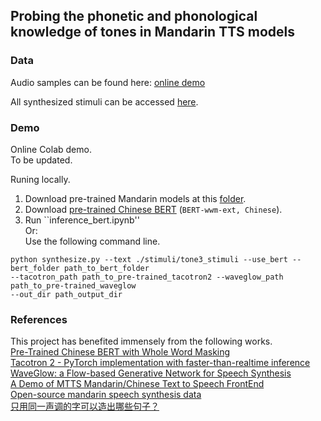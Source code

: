 ## Probing the phonetic and phonological knowledge of tones in Mandarin TTS models

### Data

Audio samples can be found here: [online demo](https://lingjzhu.github.io/TTS_and_Tone_demo/)

All synthesized stimuli can be accessed [here](https://drive.google.com/drive/folders/1AX0jqPnigC2s2CSuDbWhNwVRwcFg8dmM?usp=sharing).


### Demo
Online Colab demo.  
  To be updated.  
  
Runing locally.  
1. Download pre-trained Mandarin models at this [folder](https://drive.google.com/drive/folders/1Sf9t4IzMVGAgcznoTIn2mRNlcVkZuE3w?usp=sharing).
2. Download [pre-trained Chinese BERT](https://github.com/ymcui/Chinese-BERT-wwm) (`BERT-wwm-ext, Chinese`).
3. Run ``inference_bert.ipynb''   
Or:  
   Use the following command line.  
```
python synthesize.py --text ./stimuli/tone3_stimuli --use_bert --bert_folder path_to_bert_folder 
--tacotron_path path_to_pre-trained_tacotron2 --waveglow_path path_to_pre-trained_waveglow 
--out_dir path_output_dir
```


### References
This project has benefited immensely from the following works.  
[Pre-Trained Chinese BERT with Whole Word Masking](https://github.com/ymcui/Chinese-BERT-wwm)  
[Tacotron 2 - PyTorch implementation with faster-than-realtime inference](https://github.com/NVIDIA/tacotron2)  
[WaveGlow: a Flow-based Generative Network for Speech Synthesis](https://github.com/NVIDIA/waveglow)  
[A Demo of MTTS Mandarin/Chinese Text to Speech FrontEnd](https://github.com/Jackiexiao/MTTS)  
[Open-source mandarin speech synthesis data](https://www.data-baker.com/open_source.html)  
[只用同一声调的字可以造出哪些句子？](https://www.zhihu.com/question/27733544)  
